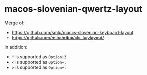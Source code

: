 # macos-slovenian-qwertz-layout

Merge of:
* https://github.com/smlu/macos-slovenian-keyboard-layout
* https://github.com/mihahribar/slo-keylayout/

In addition:
* `^` is supported as `Option+3`
* `<` is supported as `Option+,`
* `>` is supported as `Option+.`
